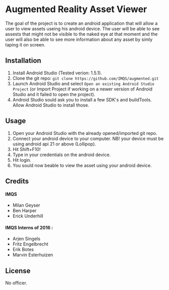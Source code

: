 # Augmented Reality Asset Viewer
The goal of the project is to create an android application that will allow a
user to view assets useing his android device. The user will be able to see
assests that might not be visible to the naked eye at that moment and the user
will also be able to see more information about any asset by simly taping it on
screen.

## Installation
1. Install Android Studio (Tested verion: 1.5.1).
2. Clone the git repo:
	`git clone https://github.com/IMQS/augmented.git`
3. Launch Android Studio and select `Open an existing Android Studio Project`
(or Import Project if working on a newer version of Android Studio and it failed
to open the project).
4. Android Studio sould ask you to install a few SDK's and buildTools. Allow
Android Studio to install those.

## Usage
1. Open your Android Studio with the already opened/imported git repo.
2. Connect your android device to your computer.
NB! your device must be using android api 21 or above (Lollipop).
3. Hit Shift+F10!
4. Type in your credentials on the android device.
5. Hit login.
6. You sould now beable to view the asset using your android device.

## Credits
#### IMQS
* Milan Geyser
* Ben Harper
* Erick Underhill
#### IMQS Interns of 2016 :
* Arjen Singels
* Fritz Engelbrecht
* Erik Botes
* Marvin Esterhuizen

## License
No officer.
